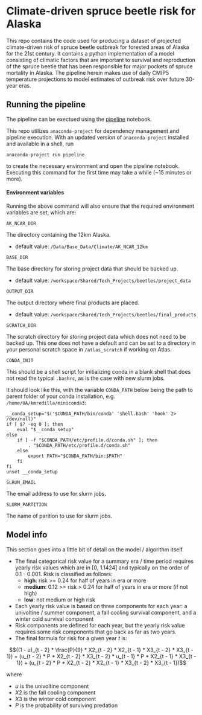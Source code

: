 # Climate-driven spruce beetle risk for Alaska

This repo contains the code used for producing a dataset of projected climate-driven risk of spruce beetle outbreak for forested areas of Alaska for the 21st century. It contains a python implementation of a model consisting of climatic factors that are important to survival and reproduction of the spruce beetle that has been responsible for major pockets of spruce mortality in Alaska. The pipeline herein makes use of daily CMIP5 temperature projections to model estimates of outbreak risk over future 30-year eras. 

## Running the pipeline

The pipeline can be exectued using the [pipeline](pipeline.ipynb) notebook.

This repo utilizes `anaconda-project` for dependency management and pipeline execution. With an updated version of `anaconda-project` installed and available in a shell, run 

```
anaconda-project run pipeline
```

to create the necessary environment and open the pipeline notebook. 
Executing this command for the first time may take a while (~15 minutes or more). 

#### Environment variables

Running the above command will also ensure that the required environment variables are set, which are:

`AK_NCAR_DIR`

The directory containing the 12km Alaska.
* default value: `/Data/Base_Data/Climate/AK_NCAR_12km`

`BASE_DIR`

The base directory for storing project data that should be backed up.
* default value: `/workspace/Shared/Tech_Projects/beetles/project_data`

`OUTPUT_DIR`

The output directory where final products are placed.
* default value: `/workspace/Shared/Tech_Projects/beetles/final_products`

`SCRATCH_DIR`

The scratch directory for storing project data which does not need to be backed up. This one does not have a default and can be set to a directory in your personal scratch space in `/atlas_scratch` if working on Atlas.

`CONDA_INIT`

This should be a shell script for initializing conda in a blank shell that does not read the typical `.bashrc`, as is the case with new slurm jobs.

It should look like this, with the variable `CONDA_PATH` below being the path to parent folder of your conda installation, e.g. `/home/UA/kmredilla/miniconda3`:

```
__conda_setup="$('$CONDA_PATH/bin/conda' 'shell.bash' 'hook' 2> /dev/null)"
if [ $? -eq 0 ]; then
    eval "$__conda_setup"
else
    if [ -f "$CONDA_PATH/etc/profile.d/conda.sh" ]; then
        . "$CONDA_PATH/etc/profile.d/conda.sh"
    else
        export PATH="$CONDA_PATH/bin:$PATH"
    fi
fi
unset __conda_setup
```

`SLRUM_EMAIL`

The email address to use for slurm jobs.

`SLURM_PARTITION`

The name of parition to use for slurm jobs.


## Model info 

This section goes into a little bit of detail on the model / algorithm itself. 

* The final categorical risk value for a summary era / time period requires yearly risk values which are in [0, 1.1424] and typically on the order of 0.1 - 0.001. Risk is classified as follows:
    * **high**: risk >= 0.24 for half of years in era or more
    * **medium**: 0.12 >= risk > 0.24 for half of years in era or more (if not high)
    * **low**: not medium or high risk
* Each yearly risk value is based on three components for each year: a univoltine / summer component, a fall cooling survival component, and a winter cold survival component
* Risk components are defined for each year, but the yearly risk value requires some risk components that go back as far as two years. 
* The final formula for risk for a given year $t$ is:

$$((1 - u)_{t - 2} * \frac{P}{9} * X2_{t - 2} * X2_{t - 1} * X3_{t - 2} * X3_{t - 1}) + (u_{t - 2} * P * X2_{t - 2} * X3_{t - 2} * u_{t - 1} * P * X2_{t - 1} * X3_{t - 1}) + (u_{t - 2} * P * X2_{t - 2} * X2_{t - 1} * X3_{t - 2} * X3_{t - 1})$$

where

* $u$ is the univoltine component  
* $X2$ is the fall cooling component
* $X3$ is the winter cold component
* $P$ is the probability of surviving predation
